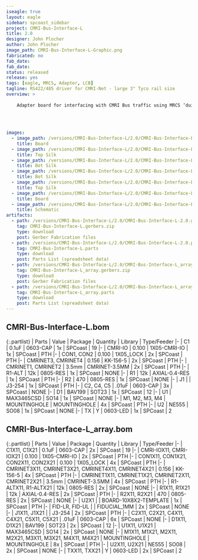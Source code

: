 ```yaml
---
iseagle: true
layout: eagle
sidebar: spcoast_sidebar
project: CMRI-Bus-Interface-L
title: 2.0
designer: John Plocher
author: John Plocher
image_path: CMRI-Bus-Interface-L-Graphic.png
fabricated: no
fab_date: 
fab_date: 
status: released
release: yes
tags: [eagle, MRCS, Adapter, LCB]
tagline: RS422/485 driver for CMRI-Net - large 3" Tyco rail size
overview: >
    
    Adapter board for interfacing with CMRI Bus traffic using MRCS ‘duino example code. Uses an optional onboard 555 to generate TX/RX enable based on processor I/O direction
    
    
    
    
images:
  - image_path: /versions/CMRI-Bus-Interface-L/2.0/CMRI-Bus-Interface-L-2.0.brd.png
    title: Board
  - image_path: /versions/CMRI-Bus-Interface-L/2.0/CMRI-Bus-Interface-L_array-2.0.top.brd.png
    title: Top Silk
  - image_path: /versions/CMRI-Bus-Interface-L/2.0/CMRI-Bus-Interface-L_array-2.0.bot.brd.png
    title: Bot Silk
  - image_path: /versions/CMRI-Bus-Interface-L/2.0/CMRI-Bus-Interface-L-2.0.bot.brd.png
    title: Bot Silk
  - image_path: /versions/CMRI-Bus-Interface-L/2.0/CMRI-Bus-Interface-L-2.0.top.brd.png
    title: Top Silk
  - image_path: /versions/CMRI-Bus-Interface-L/2.0/CMRI-Bus-Interface-L_array-2.0.brd.png
    title: Board
  - image_path: /versions/CMRI-Bus-Interface-L/2.0/CMRI-Bus-Interface-L-2.0.sch.png
    title: Schematic
artifacts:
  - path: /versions/CMRI-Bus-Interface-L/2.0/CMRI-Bus-Interface-L-2.0.gerbers.zip
    tag: CMRI-Bus-Interface-L.gerbers.zip
    type: download
    post: Gerber Fabrication files
  - path: /versions/CMRI-Bus-Interface-L/2.0/CMRI-Bus-Interface-L-2.0.parts.csv
    tag: CMRI-Bus-Interface-L.parts
    type: download
    post: Parts List (spreadsheet data)
  - path: /versions/CMRI-Bus-Interface-L/2.0/CMRI-Bus-Interface-L_array-2.0.gerbers.zip
    tag: CMRI-Bus-Interface-L_array.gerbers.zip
    type: download
    post: Gerber Fabrication files
  - path: /versions/CMRI-Bus-Interface-L/2.0/CMRI-Bus-Interface-L_array-2.0.parts.csv
    tag: CMRI-Bus-Interface-L_array.parts
    type: download
    post: Parts List (spreadsheet data)
---
```


## CMRI-Bus-Interface-L.bom

{:.partlist}
| Parts | Value | Package | Quantity | Library | Type/Feeder
|-
| C1 | 0.1uF | 0603-CAP | 1x | SPCoast | 19
|-
| CMRI-IO | 0.100 | 1X05-CMRI-IO | 1x | SPCoast | PTH
|-
| CON1, CON2 | 0.100 | 1X05_LOCK | 2x | SPCoast | PTH
|-
| CMRINET3, CMRINET4 | 0.156 | KK-156-5 | 2x | SPCoast | PTH
|-
| CMRINET1, CMRINET2 | 3.5mm | CMRINET-3.5MM | 2x | SPCoast | PTH
|-
| R1-ALT | 12k | 0805-RES | 1x | SPCoast | NONE
|-
| R1 | 12k | AXIAL-0.4-RES | 1x | SPCoast | PTH
|-
| R2 | 470 | 0805-RES | 1x | SPCoast | NONE
|-
| J1 |  | J3-254 | 1x | SPCoast | PTH
|-
| C2, C4, C5 | .01uF | 0603-CAP | 3x | SPCoast | NONE
|-
| D1 | BAV199 | SOT23 | 1x | SPCoast | 12
|-
| U1 | MAX3465CSD | SO14 | 1x | SPCoast | NONE
|-
| M1, M2, M3, M4 | MOUNTINGHOLE | MOUNTINGHOLE | 4x | SPCoast | PTH
|-
| U2 | NE555 | SO08 | 1x | SPCoast | NONE
|-
| TX | Y | 0603-LED | 1x | SPCoast | 2

## CMRI-Bus-Interface-L_array.bom

{:.partlist}
| Parts | Value | Package | Quantity | Library | Type/Feeder
|-
| C1X11, C1X21 | 0.1uF | 0603-CAP | 2x | SPCoast | 19
|-
| CMRI-IOX11, CMRI-IOX21 | 0.100 | 1X05-CMRI-IO | 2x | SPCoast | PTH
|-
| CON1X11, CON1X21, CON2X11, CON2X21 | 0.100 | 1X05_LOCK | 4x | SPCoast | PTH
|-
| CMRINET3X11, CMRINET3X21, CMRINET4X11, CMRINET4X21 | 0.156 | KK-156-5 | 4x | SPCoast | PTH
|-
| CMRINET1X11, CMRINET1X21, CMRINET2X11, CMRINET2X21 | 3.5mm | CMRINET-3.5MM | 4x | SPCoast | PTH
|-
| R1-ALTX11, R1-ALTX21 | 12k | 0805-RES | 2x | SPCoast | NONE
|-
| R1X11, R1X21 | 12k | AXIAL-0.4-RES | 2x | SPCoast | PTH
|-
| R2X11, R2X21 | 470 | 0805-RES | 2x | SPCoast | NONE
|-
| U2X1 |  | BOARD-10X8X2-TEMPLATE | 1x | SPCoast | PTH
|-
| FID-LR, FID-UL |  | FIDUCIAL_1MM | 2x | SPCoast | NONE
|-
| J1X11, J1X21 |  | J3-254 | 2x | SPCoast | PTH
|-
| C2X11, C2X21, C4X11, C4X21, C5X11, C5X21 | .01uF | 0603-CAP | 6x | SPCoast | NONE
|-
| D1X11, D1X21 | BAV199 | SOT23 | 2x | SPCoast | 12
|-
| U1X11, U1X21 | MAX3465CSD | SO14 | 2x | SPCoast | NONE
|-
| M1X11, M1X21, M2X11, M2X21, M3X11, M3X21, M4X11, M4X21 | MOUNTINGHOLE | MOUNTINGHOLE | 8x | SPCoast | PTH
|-
| U2X11, U2X21 | NE555 | SO08 | 2x | SPCoast | NONE
|-
| TXX11, TXX21 | Y | 0603-LED | 2x | SPCoast | 2
